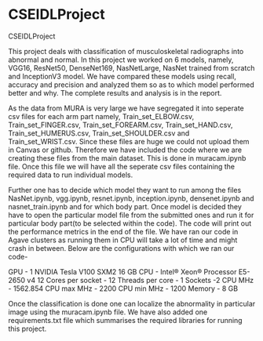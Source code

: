 # CSEIDLProject
CSEIDLProject

This project deals with classification of musculoskeletal radiographs into abnormal and normal. In this project we worked on 6 models, namely, VGG16, ResNet50, DenseNet169, NasNetLarge, NasNet trained from scratch and InceptionV3 model. We have compared these models using recall, accuracy and precision and analyzed them so as to which model performed better and why. The complete results and analysis is in the report.

As the data from MURA is very large we have segregated it into seperate csv files for each arm part namely, Train_set_ELBOW.csv, Train_set_FINGER.csv, Train_set_FOREARM.csv, Train_set_HAND.csv, Train_set_HUMERUS.csv, Train_set_SHOULDER.csv and Train_set_WRIST.csv. Since these files are huge we could not upload them in Canvas or github. Therefore we have included the code where we are creating these files from the main dataset. This is done in muracam.ipynb file. Once this file we will have all the seperate csv files containing the required data to run individual models.

Further one has to decide which model they want to run among the files NasNet.ipynb, vgg.ipynb, resnet.ipynb, inception.ipynb, densenet.ipynb and nasnet_train.ipynb and for which body part. Once model is decided they have to open the particular model file from the submitted ones and run it for particular body part(to be selected within the code). The code will print out the performance metrics in the end of the file. We have ran our code in Agave clusters as running them in CPU will take a lot of time and might crash in between. Below are the configurations with which we ran our code-

GPU -  1 NVIDIA Tesla V100 SXM2 16 GB 
CPU - Intel® Xeon® Processor E5-2650 v4 12
Cores per socket - 12
Threads per core - 1 
Sockets -2 
CPU MHz - 1562.854
CPU max MHz - 2200
CPU min MHz - 1200
Memory - 8 GB

Once the classification is done one can localize the abnormality in particular image using the muracam.ipynb file.
We have also added one requirements.txt file which summarises the required libraries for running this project.

